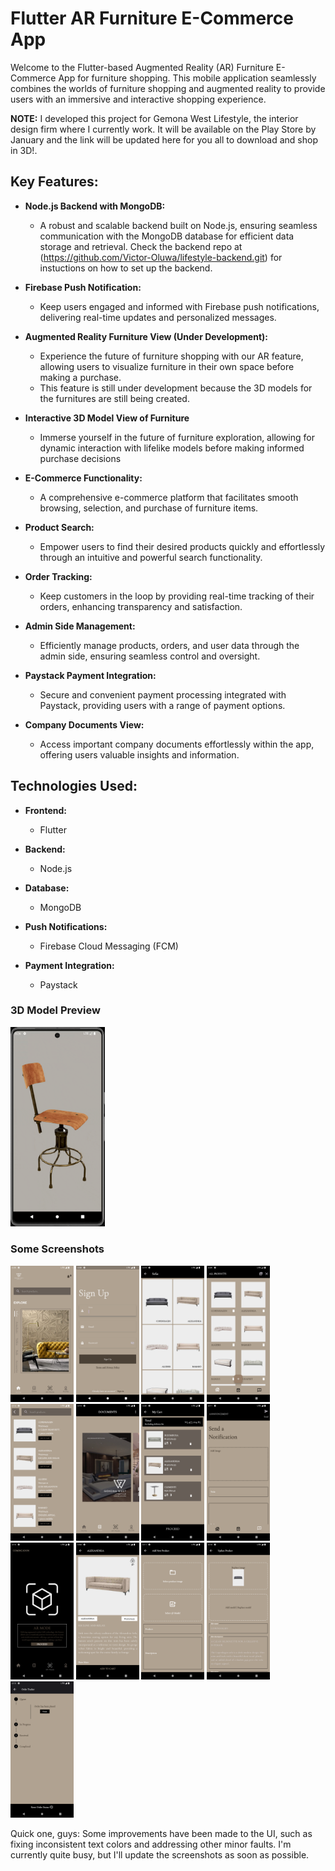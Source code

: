# Flutter AR Furniture E-Commerce App

Welcome to the Flutter-based Augmented Reality (AR) Furniture E-Commerce App for furniture shopping. This mobile application seamlessly combines the worlds of furniture shopping and augmented reality to provide users with an immersive and interactive shopping experience.

**NOTE:** I developed this project for Gemona West Lifestyle, the interior design firm where I currently work. It will be available on the Play Store by January and the link will be updated here for you all to download and shop in 3D!.

## Key Features:

- **Node.js Backend with MongoDB:**
  - A robust and scalable backend built on Node.js, ensuring seamless communication with the MongoDB database for efficient data storage and retrieval. Check the backend repo at (https://github.com/Victor-Oluwa/lifestyle-backend.git) for instuctions on how to set up the backend.

- **Firebase Push Notification:**
  - Keep users engaged and informed with Firebase push notifications, delivering real-time updates and personalized messages.
    
- **Augmented Reality Furniture View (Under Development):**
  - Experience the future of furniture shopping with our AR feature, allowing users to visualize furniture in their own space before making a purchase.
  - This feature is still under development because the 3D models for the furnitures are still being created.

- **Interactive 3D Model View of Furniture** 
  - Immerse yourself in the future of furniture exploration, allowing for dynamic interaction with lifelike models before making informed purchase decisions

- **E-Commerce Functionality:**
  - A comprehensive e-commerce platform that facilitates smooth browsing, selection, and purchase of furniture items.

- **Product Search:**
  - Empower users to find their desired products quickly and effortlessly through an intuitive and powerful search functionality.

- **Order Tracking:**
  - Keep customers in the loop by providing real-time tracking of their orders, enhancing transparency and satisfaction.

- **Admin Side Management:**
  - Efficiently manage products, orders, and user data through the admin side, ensuring seamless control and oversight.

- **Paystack Payment Integration:**
  - Secure and convenient payment processing integrated with Paystack, providing users with a range of payment options.

- **Company Documents View:**
  - Access important company documents effortlessly within the app, offering users valuable insights and information.

## Technologies Used:

- **Frontend:**
  - Flutter

- **Backend:**
  - Node.js

- **Database:**
  - MongoDB

- **Push Notifications:**
  - Firebase Cloud Messaging (FCM)

- **Payment Integration:**
  - Paystack


### 3D Model Preview

<img src="/3d_preview.gif" width="30%" height="30%">

### Some Screenshots


<img src="Home.png" width="20%" height="20%"> 
<img src="/signUp.png" width="20%" height="20%">
<img src="/category.png" width="20%" height="20%">
<img src="/all_products.png" width="20%" height="20%">
<img src="/Search.png" width="20%" height="20%">
<img src="/Doc.png" width="20%" height="20%">
<img src="/Cart.png" width="20%" height="20%">
<img src="/notification.png" width="20%" height="20%">
<img src="/AR.png" width="20%" height="20%">
<img src="/productDetails.png" width="20%" height="20%">
<img src="/add_product.png" width="20%" height="20%">
<img src="/edit_product.png" width="20%" height="20%">
<img src="/Tracking.png" width="20%" height="20%">


Quick one, guys: Some improvements have been made to the UI, such as fixing inconsistent text colors and addressing other minor faults. I'm currently quite busy, but I'll update the screenshots as soon as possible.
